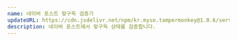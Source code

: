 ```yaml
---
name: 네이버 포스트 맞구독 검증기
updateURL: https://cdn.jsdelivr.net/npm/kr.myso.tampermonkey@1.0.6/service/com.naver.post-crossfollow.user.js
description: 네이버 포스트에서 맞구독 상태를 검증합니다.
---
```


